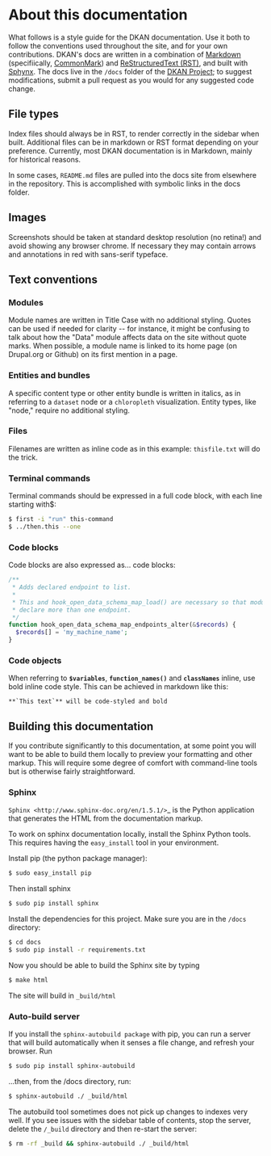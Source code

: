# About this documentation

What follows is a style guide for the DKAN documentation. Use it both to follow the conventions used throughout the site, and for your own contributions. DKAN's docs are written in a combination of [Markdown](https://daringfireball.net/projects/markdown) (specifiically, [CommonMark](http://commonmark.org/)) and [ReStructuredText (RST)](http://www.sphinx-doc.org/en/stable/rest.html), and built with [Sphynx](http://www.sphinx-doc.org/en/stable/index.html). The docs live in the `/docs` folder of the [DKAN Project](https://github.com/GetDKAN/dkan); to suggest modifications, submit a pull request as you would for any suggested code change.

## File types

Index files should always be in RST, to render correctly in the sidebar when built. Additional files can be in markdown or RST format depending on your preference. Currently, most DKAN documentation is in Markdown, mainly for historical reasons.

In some cases, `README.md` files are pulled into the docs site from elsewhere in the repository. This is accomplished with symbolic links in the docs folder.

## Images

Screenshots should be taken at standard desktop resolution (no retina!) and avoid showing any browser chrome. If necessary they may contain arrows and annotations in red with sans-serif typeface.

## Text conventions

### Modules

Module names are written in Title Case with no additional styling. Quotes can be used if needed for clarity -- for instance, it might be confusing to talk about how the "Data" module affects data on the site without quote marks. When possible, a module name is linked to its home page (on Drupal.org or Github) on its first mention in a page.

### Entities and bundles

A specific content type or other entity bundle is written in italics, as in referring to a `dataset` node or a `chloropleth` visualization. Entity types, like "node," require no additional styling.

### Files

Filenames are written as inline code as in this example: `thisfile.txt` will do the trick.

### Terminal commands

Terminal commands should be expressed in a full code block, with each line starting with$:

```bash
$ first -i "run" this-command
$ ../then.this --one
```

### Code blocks

Code blocks are also expressed as... code blocks:

```php
/**
 * Adds declared endpoint to list.
 *
 * This and hook_open_data_schema_map_load() are necessary so that modules can
 * declare more than one endpoint.
 */
function hook_open_data_schema_map_endpoints_alter(&$records) {
  $records[] = 'my_machine_name';
}
```

### Code objects
When referring to **`$variables`**, **`function_names()`** and **`classNames`** inline, use bold inline code style. This can be achieved in markdown like this:

```
**`This text`** will be code-styled and bold
```

## Building this documentation

If you contribute significantly to this documentation, at some point you will want to be able to build them locally to preview your formatting and other markup. This will require some degree of comfort with command-line tools but is otherwise fairly straightforward.

### Sphinx

`Sphinx <http://www.sphinx-doc.org/en/1.5.1/>`_ is the Python application that generates the HTML from the documentation markup.

To work on sphinx documentation locally, install the Sphinx Python tools. This requires having the `easy_install` tool in your environment.

Install pip (the python package manager):

```bash
$ sudo easy_install pip
```

Then install sphinx

```bash
$ sudo pip install sphinx
```

Install the dependencies for this project. Make sure you are in the `/docs` directory:

```bash
$ cd docs
$ sudo pip install -r requirements.txt
```

Now you should be able to build the Sphinx site by typing

```bash
$ make html
```

The site will build in `_build/html`

### Auto-build server

If you install the `sphinx-autobuild package` with pip, you can run a server that will build automatically when it senses a file change, and refresh your browser. Run

```bash
$ sudo pip install sphinx-autobuild
```

...then, from the /docs directory, run:

```bash
$ sphinx-autobuild ./ _build/html
```

The autobuild tool sometimes does not pick up changes to indexes very well. If you see issues with the sidebar table of contents, stop the server, delete the `/_build` directory and then re-start the server:

```bash
$ rm -rf _build && sphinx-autobuild ./ _build/html
```
